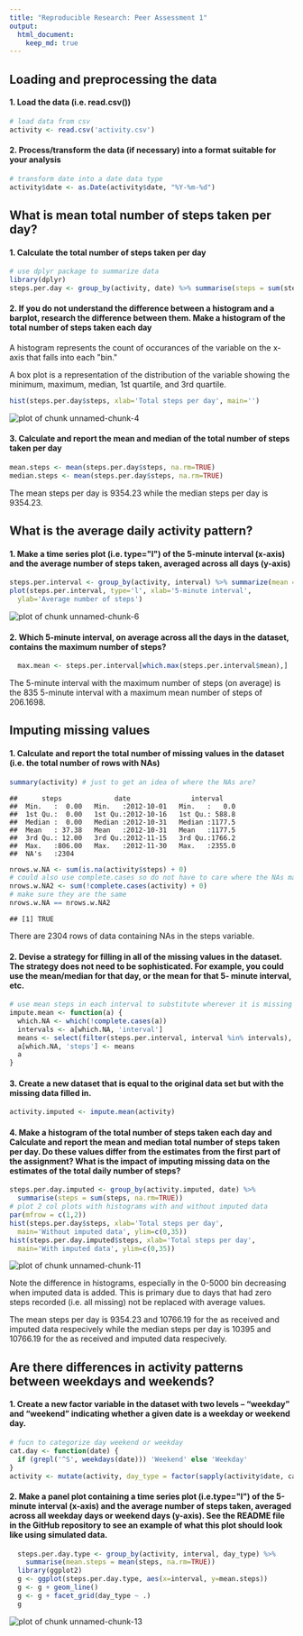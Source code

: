 ```yaml
---
title: "Reproducible Research: Peer Assessment 1"
output: 
  html_document:
    keep_md: true
---
```



## Loading and preprocessing the data

#### 1. Load the data (i.e. read.csv())


```r
# load data from csv
activity <- read.csv('activity.csv')
```

#### 2. Process/transform the data (if necessary) into a format suitable for your analysis

```r
# transform date into a date data type
activity$date <- as.Date(activity$date, "%Y-%m-%d")
```


## What is mean total number of steps taken per day?

#### 1. Calculate the total number of steps taken per day

```r
# use dplyr package to summarize data
library(dplyr)
steps.per.day <- group_by(activity, date) %>% summarise(steps = sum(steps, na.rm=TRUE))
```

#### 2. If you do not understand the difference between a histogram and a barplot, research the difference between them. Make a histogram of the total number of steps taken each day

A histogram represents the count of occurances of the variable on the x-axis
that falls into each "bin."

A box plot is a representation of the distribution of the variable showing
the minimum, maximum, median, 1st quartile, and 3rd quartile.


```r
hist(steps.per.day$steps, xlab='Total steps per day', main='')
```

![plot of chunk unnamed-chunk-4](figure/unnamed-chunk-4-1.png) 

#### 3. Calculate and report the mean and median of the total number of steps taken per day

```r
mean.steps <- mean(steps.per.day$steps, na.rm=TRUE)
median.steps <- mean(steps.per.day$steps, na.rm=TRUE)
```
The mean steps per day is 9354.23 while the median
steps per day is 9354.23. 


## What is the average daily activity pattern?
#### 1. Make a time series plot (i.e. type="l") of the 5-minute interval (x-axis) and the average number of steps taken, averaged across all days (y-axis)

```r
steps.per.interval <- group_by(activity, interval) %>% summarize(mean = mean(steps, na.rm=TRUE))
plot(steps.per.interval, type='l', xlab='5-minute interval', 
  ylab='Average number of steps')
```

![plot of chunk unnamed-chunk-6](figure/unnamed-chunk-6-1.png) 

#### 2. Which 5-minute interval, on average across all the days in the dataset, contains the maximum number of steps?

```r
  max.mean <- steps.per.interval[which.max(steps.per.interval$mean),]
```
The 5-minute interval with the maximum number of steps (on average) is the
835 5-minute interval with a maximum mean number of steps
of 206.1698.

## Imputing missing values

#### 1. Calculate and report the total number of missing values in the dataset (i.e. the total number of rows with NAs)

```r
summary(activity) # just to get an idea of where the NAs are?
```

```
##      steps             date               interval     
##  Min.   :  0.00   Min.   :2012-10-01   Min.   :   0.0  
##  1st Qu.:  0.00   1st Qu.:2012-10-16   1st Qu.: 588.8  
##  Median :  0.00   Median :2012-10-31   Median :1177.5  
##  Mean   : 37.38   Mean   :2012-10-31   Mean   :1177.5  
##  3rd Qu.: 12.00   3rd Qu.:2012-11-15   3rd Qu.:1766.2  
##  Max.   :806.00   Max.   :2012-11-30   Max.   :2355.0  
##  NA's   :2304
```

```r
nrows.w.NA <- sum(is.na(activity$steps) + 0)
# could also use complete.cases so do not have to care where the NAs may be
nrows.w.NA2 <- sum(!complete.cases(activity) + 0)
# make sure they are the same
nrows.w.NA == nrows.w.NA2
```

```
## [1] TRUE
```

There are 2304 rows of data containing NAs in the steps variable.

#### 2. Devise a strategy for filling in all of the missing values in the dataset.  The strategy does not need to be sophisticated. For example, you could use the mean/median for that day, or the mean for that 5- minute interval, etc.

```r
# use mean steps in each interval to substitute wherever it is missing
impute.mean <- function(a) {
  which.NA <- which(!complete.cases(a))
  intervals <- a[which.NA, 'interval']
  means <- select(filter(steps.per.interval, interval %in% intervals), mean)
  a[which.NA, 'steps'] <- means
  a
}
```

#### 3. Create a new dataset that is equal to the original data set but with the missing data filled in.

```r
activity.imputed <- impute.mean(activity)
```

#### 4. Make a histogram of the total number of steps taken each day and Calculate and report the mean and median total number of steps taken per day. Do these values differ from the estimates from the first part of the assignment? What is the impact of imputing missing data on the estimates of the total daily number of steps?

```r
steps.per.day.imputed <- group_by(activity.imputed, date) %>% 
  summarise(steps = sum(steps, na.rm=TRUE))
# plot 2 col plots with histograms with and without imputed data
par(mfrow = c(1,2))
hist(steps.per.day$steps, xlab='Total steps per day',
  main='Without imputed data', ylim=c(0,35))
hist(steps.per.day.imputed$steps, xlab='Total steps per day', 
  main='With imputed data', ylim=c(0,35))
```

![plot of chunk unnamed-chunk-11](figure/unnamed-chunk-11-1.png) 

Note the difference in histograms, especially in the 0-5000 bin decreasing
when imputed data is added.  This is primary due to days that had zero steps
recorded (i.e. all missing) not be replaced with average values.

The mean steps per day is 9354.23 and
10766.19 for the as received
and imputed data respecively while the median steps per day is 
10395 and 
10766.19 for the as received 
and imputed data respecively.

## Are there differences in activity patterns between weekdays and weekends?

#### 1. Create a new factor variable in the dataset with two levels – “weekday” and “weekend” indicating whether a given date is a weekday or weekend day.

```r
# fucn to categorize day weekend or weekday
cat.day <- function(date) {
  if (grepl('^S', weekdays(date))) 'Weekend' else 'Weekday'
}
activity <- mutate(activity, day_type = factor(sapply(activity$date, cat.day)))
```

#### 2. Make a panel plot containing a time series plot (i.e.type="l") of the 5-minute interval (x-axis) and the average number of steps taken, averaged across all weekday days or weekend days (y-axis). See the README file in the GitHub repository to see an example of what this plot should look like using simulated data.

```r
  steps.per.day.type <- group_by(activity, interval, day_type) %>% 
    summarise(mean.steps = mean(steps, na.rm=TRUE))
  library(ggplot2)
  g <- ggplot(steps.per.day.type, aes(x=interval, y=mean.steps))
  g <- g + geom_line()
  g <- g + facet_grid(day_type ~ .)
  g
```

![plot of chunk unnamed-chunk-13](figure/unnamed-chunk-13-1.png) 
